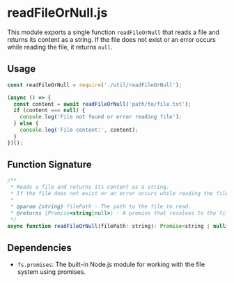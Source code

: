 # readFileOrNull.js

This module exports a single function `readFileOrNull` that reads a file and returns its content as a string. If the file does not exist or an error occurs while reading the file, it returns `null`.

## Usage

```javascript
const readFileOrNull = require('./util/readFileOrNull');

(async () => {
  const content = await readFileOrNull('path/to/file.txt');
  if (content === null) {
    console.log('File not found or error reading file');
  } else {
    console.log('File content:', content);
  }
})();
```

## Function Signature

```javascript
/**
 * Reads a file and returns its content as a string.
 * If the file does not exist or an error occurs while reading the file, it returns null.
 *
 * @param {string} filePath - The path to the file to read.
 * @returns {Promise<string|null>} - A promise that resolves to the file content as a string or null if the file does not exist or an error occurs while reading the file.
 */
async function readFileOrNull(filePath: string): Promise<string | null>
```

## Dependencies

- `fs.promises`: The built-in Node.js module for working with the file system using promises.